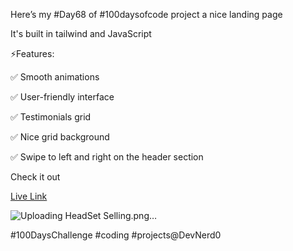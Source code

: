Here’s my #Day68 of #100daysofcode project a nice landing page

It's built in tailwind and  JavaScript

⚡️Features:

✅ Smooth animations 

✅ User-friendly interface
 
✅ Testimonials grid
 
✅ Nice grid background

✅ Swipe to left and right on the header section

Check it out 

[Live Link](https://roobiwebdev.github.io/Day-68-MICROSOFT-HEADSET-LANDING-PAGE/)



![Uploading HeadSet Selling.png…]()

#100DaysChallenge #coding #projects@DevNerd0
